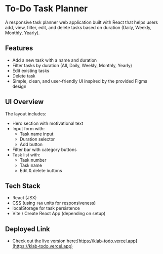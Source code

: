 # To-Do Task Planner

A responsive task planner web application built with React that helps users add, view, filter, edit, and delete tasks based on duration (Daily, Weekly, Monthly, Yearly).

## Features

- Add a new task with a name and duration
- Filter tasks by duration (All, Daily, Weekly, Monthly, Yearly)
- Edit existing tasks
- Delete task
- Simple, clean, and user-friendly UI inspired by the provided Figma design

## UI Overview

The layout includes:
- Hero section with motivational text
- Input form with:
  - Task name input
  - Duration selector
  - Add button
- Filter bar with category buttons
- Task list with:
  - Task number
  - Task name
  - Edit & delete buttons

## Tech Stack

- React (JSX)
- CSS (using `rem` units for responsiveness)
- localStorage for task persistence
- Vite / Create React App (depending on setup)


## Deployed Link 

- Check out the live version here:[https://klab-todo.vercel.app](https://klab-todo.vercel.app)

